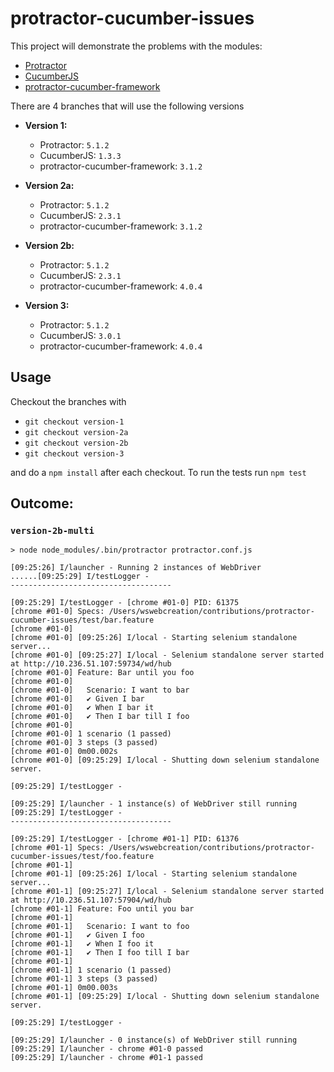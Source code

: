# protractor-cucumber-issues

This project will demonstrate the problems with the modules:

- [Protractor](https://github.com/angular/protractor)
- [CucumberJS](https://github.com/cucumber/cucumber-js)
- [protractor-cucumber-framework](https://github.com/protractor-cucumber-framework/protractor-cucumber-framework)


There are 4 branches that will use the following versions

- **Version 1:**
  - Protractor: `5.1.2`
  - CucumberJS: `1.3.3`
  - protractor-cucumber-framework: `3.1.2`

- **Version 2a:**
  - Protractor: `5.1.2`
  - CucumberJS: `2.3.1`
  - protractor-cucumber-framework: `3.1.2`

- **Version 2b:**
  - Protractor: `5.1.2`
  - CucumberJS: `2.3.1`
  - protractor-cucumber-framework: `4.0.4`

- **Version 3:**
  - Protractor: `5.1.2`
  - CucumberJS: `3.0.1`
  - protractor-cucumber-framework: `4.0.4`


## Usage
Checkout the branches with

- `git checkout version-1`
- `git checkout version-2a`
- `git checkout version-2b`
- `git checkout version-3`

and do a `npm install` after each checkout. To run the tests run `npm test`


## Outcome:

### `version-2b-multi`
```shell
> node node_modules/.bin/protractor protractor.conf.js

[09:25:26] I/launcher - Running 2 instances of WebDriver
......[09:25:29] I/testLogger -
------------------------------------

[09:25:29] I/testLogger - [chrome #01-0] PID: 61375
[chrome #01-0] Specs: /Users/wswebcreation/contributions/protractor-cucumber-issues/test/bar.feature
[chrome #01-0]
[chrome #01-0] [09:25:26] I/local - Starting selenium standalone server...
[chrome #01-0] [09:25:27] I/local - Selenium standalone server started at http://10.236.51.107:59734/wd/hub
[chrome #01-0] Feature: Bar until you foo
[chrome #01-0]
[chrome #01-0]   Scenario: I want to bar
[chrome #01-0]   ✔ Given I bar
[chrome #01-0]   ✔ When I bar it
[chrome #01-0]   ✔ Then I bar till I foo
[chrome #01-0]
[chrome #01-0] 1 scenario (1 passed)
[chrome #01-0] 3 steps (3 passed)
[chrome #01-0] 0m00.002s
[chrome #01-0] [09:25:29] I/local - Shutting down selenium standalone server.

[09:25:29] I/testLogger -

[09:25:29] I/launcher - 1 instance(s) of WebDriver still running
[09:25:29] I/testLogger -
------------------------------------

[09:25:29] I/testLogger - [chrome #01-1] PID: 61376
[chrome #01-1] Specs: /Users/wswebcreation/contributions/protractor-cucumber-issues/test/foo.feature
[chrome #01-1]
[chrome #01-1] [09:25:26] I/local - Starting selenium standalone server...
[chrome #01-1] [09:25:27] I/local - Selenium standalone server started at http://10.236.51.107:57904/wd/hub
[chrome #01-1] Feature: Foo until you bar
[chrome #01-1]
[chrome #01-1]   Scenario: I want to foo
[chrome #01-1]   ✔ Given I foo
[chrome #01-1]   ✔ When I foo it
[chrome #01-1]   ✔ Then I foo till I bar
[chrome #01-1]
[chrome #01-1] 1 scenario (1 passed)
[chrome #01-1] 3 steps (3 passed)
[chrome #01-1] 0m00.003s
[chrome #01-1] [09:25:29] I/local - Shutting down selenium standalone server.

[09:25:29] I/testLogger -

[09:25:29] I/launcher - 0 instance(s) of WebDriver still running
[09:25:29] I/launcher - chrome #01-0 passed
[09:25:29] I/launcher - chrome #01-1 passed
```
